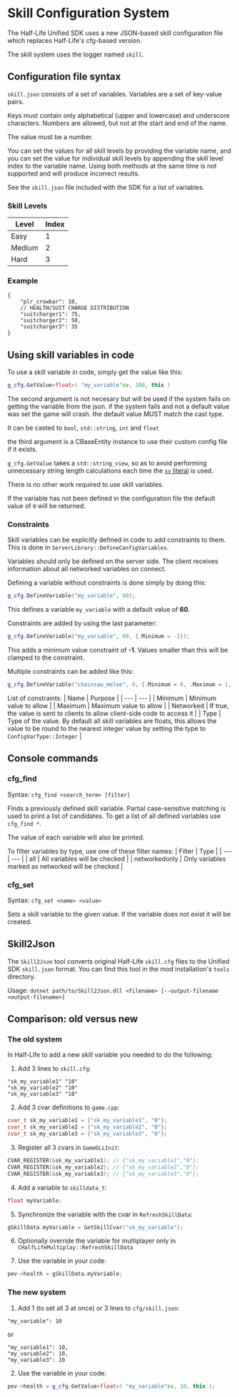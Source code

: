 # Skill Configuration System

The Half-Life Unified SDK uses a new JSON-based skill configuration file which replaces Half-Life's cfg-based version.

The skill system uses the logger named `skill`.

## Configuration file syntax

`skill.json` consists of a set of variables. Variables are a set of key-value pairs.

Keys must contain only alphabetical (upper and lowercase) and underscore characters. Numbers are allowed, but not at the start and end of the name.

The value must be a number.

You can set the values for all skill levels by providing the variable name, and you can set the value for individual skill levels by appending the skill level index to the variable name. Using both methods at the same time is not supported and will produce incorrect results.

See the `skill.json` file included with the SDK for a list of variables.

### Skill Levels

| Level | Index |
| --- | --- |
| Easy | 1 |
| Medium | 2 |
| Hard | 3 |

### Example

```jsonc
{
    "plr_crowbar": 10,
    // HEALTH/SUIT CHARGE DISTRIBUTION
    "suitcharger1": 75,
    "suitcharger2": 50,
    "suitcharger3": 35
}
```

## Using skill variables in code

To use a skill variable in code, simply get the value like this:
```cpp
g_cfg.GetValue<float>( "my_variable"sv, 100, this )
```
The second argument is not necesary but will be used if the system fails on getting the variable from the json.
if the system fails and not a default value was set the game will crash. the default value MUST match the cast type.

It can be casted to ``bool``, ``std::string``, ``int`` and ``float``

the third argument is a CBaseEntity instance to use their custom config file if it exists.

`g_cfg.GetValue` takes a `std::string_view`, so as to avoid performing unnecessary string length calculations each time the [`sv` literal](https://en.cppreference.com/w/cpp/string/basic_string_view/operator%22%22sv) is used.

There is no other work required to use skill variables.

If the variable has not been defined in the configuration file the default value of `0` will be returned.

### Constraints

Skill variables can be explicitly defined in code to add constraints to them. This is done in `ServerLibrary::DefineConfigVariables`.

Variables should only be defined on the server side. The client receives information about all networked variables on connect.

Defining a variable without constraints is done simply by doing this:
```cpp
g_cfg.DefineVariable("my_variable", 60);
```

This defines a variable `my_variable` with a default value of **60**.

Constraints are added by using the last parameter:
```cpp
g_cfg.DefineVariable("my_variable", 60, {.Minimum = -1});
```

This adds a minimum value constraint of **-1**. Values smaller than this will be clamped to the constraint.

Multiple constraints can be added like this:
```cpp
g_cfg.DefineVariable("chainsaw_melee", 0, {.Minimum = 0, .Maximum = 1, .Networked = true, .Type = ConfigVarType::Integer});
```

List of constraints:
| Name | Purpose |
| --- | --- |
| Minimum | Minimum value to allow |
| Maximum | Maximum value to allow |
| Networked | If true, the value is sent to clients to allow client-side code to access it |
| Type | Type of the value. By default all skill variables are floats, this allows the value to be round to the nearest integer value by setting the type to `ConfigVarType::Integer` |

## Console commands

### cfg_find

Syntax: `cfg_find <search_term> [filter]`

Finds a previously defined skill variable. Partial case-sensitive matching is used to print a list of candidates.
To get a list of all defined variables use `cfg_find *`.

The value of each variable will also be printed.

To filter variables by type, use one of these filter names:
| Filter | Type |
| --- | --- |
| all | All variables will be checked |
| networkedonly | Only variables marked as networked will be checked |

### cfg_set

Syntax: `cfg_set <name> <value>`

Sets a skill variable to the given value. If the variable does not exist it will be created.

## Skill2Json

The `Skill2Json` tool converts original Half-Life `skill.cfg` files to the Unified SDK `skill.json` format. You can find this tool in the mod installation's `tools` directory.

Usage: `dotnet path/to/Skill2Json.dll <filename> [--output-filename <output-filename>]`

## Comparison: old versus new

### The old system

In Half-Life to add a new skill variable you needed to do the following:

1. Add 3 lines to `skill.cfg`:
```
"sk_my_variable1" "10"
"sk_my_variable2" "10"
"sk_my_variable3" "10"
```

2. Add 3 cvar definitions to `game.cpp`:
```cpp
cvar_t sk_my_variable1 = {"sk_my_variable1", "0"};
cvar_t sk_my_variable2 = {"sk_my_variable2", "0"};
cvar_t sk_my_variable3 = {"sk_my_variable3", "0"};
```

3. Register all 3 cvars in `GameDLLInit`:
```cpp
CVAR_REGISTER(&sk_my_variable1); // {"sk_my_variable1","0"};
CVAR_REGISTER(&sk_my_variable2); // {"sk_my_variable2","0"};
CVAR_REGISTER(&sk_my_variable3); // {"sk_my_variable3","0"};
```

4. Add a variable to `skilldata_t`:
```cpp
float myVariable;
```

5. Synchronize the variable with the cvar in `RefreshSkillData`:
```cpp
gSkillData.myVariable = GetSkillCvar("sk_my_variable");
```

6. Optionally override the variable for multiplayer only in `CHalfLifeMultiplay::RefreshSkillData`

7. Use the variable in your code:
```cpp
pev->health = gSkillData.myVariable;
```

### The new system

1. Add 1 (to set all 3 at once) or 3 lines to `cfg/skill.json`:
```jsonc
"my_variable": 10
```

or

```jsonc
"my_variable1": 10,
"my_variable2": 10,
"my_variable3": 10
```

2. Use the variable in your code:
```cpp
pev->health = g_cfg.GetValue<float>( "my_variable"sv, 10, this );
```
